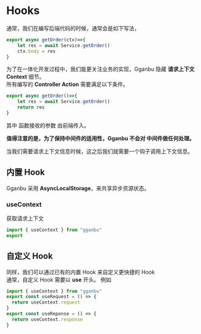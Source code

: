 # Hooks

通常，我们在编写后端代码的时候，通常会是如下写法，

```js
export async getOrder(ctx)=>{
    let res = await Service.getOrder()
    ctx.body = res
}
```

为了在一体化开发过程中，我们能更关注业务的实现，Gganbu 隐藏 **请求上下文 Context** 细节。  
所有编写的 **Controller Action** 需要满足以下条件。

```js
export async getOrder()=>{
    let res = await Service.getOrder()
    return res
}
```

其中 函数接收的参数 由前端传入。

**值得注意的是，为了保持中间件的适用性，Gganbu 不会对 中间件做任何处理。**

当我们需要请求上下文信息时候，这之后我们就需要一个钩子调用上下文信息。

## 内置 Hook

Gganbu 采用 **AsyncLocalStorage**，来共享异步资源状态。

### useContext

获取请求上下文

```js
import { useContext } from "gganbu"
export
```

## 自定义 Hook

同样，我们可以通过已有的内置 Hook 来自定义更快捷的 Hook  
通常，自定义 Hook 需要以 **use** 开头。
例如

```js
import { useContext } from "gganbu"
export const useRequest = () => {
  return useContext.request
}
export const useReponse = () => {
  return useContext.response
}
```
